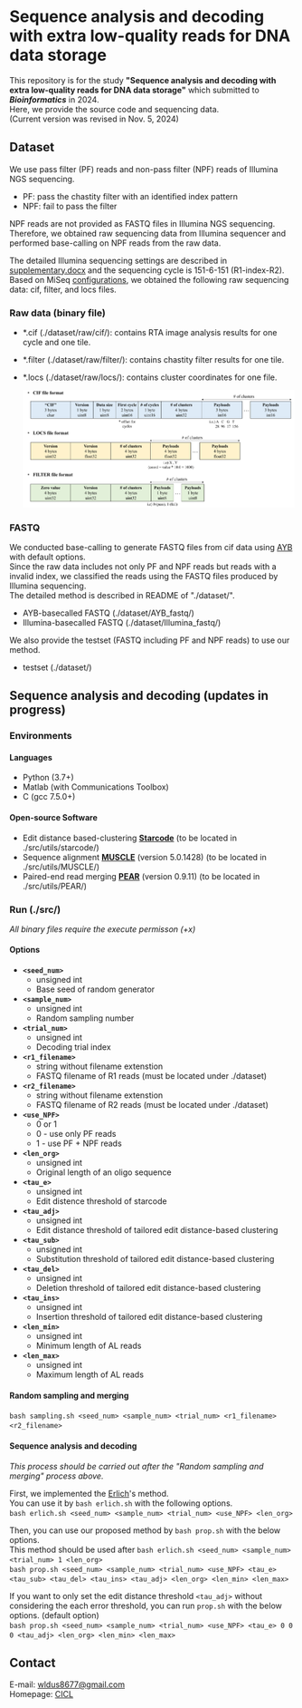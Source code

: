# Sequence analysis and decoding with extra low-quality reads for DNA data storage
This repository is for the study **"Sequence analysis and decoding with extra low-quality reads for DNA data storage"** which submitted to **_Bioinformatics_** in 2024.  
Here, we provide the source code and sequencing data.  
(Current version was revised in Nov. 5, 2024)  

## Dataset
We use pass filter (PF) reads and non-pass filter (NPF) reads of Illumina NGS sequencing.  
- PF: pass the chastity filter with an identified index pattern  
- NPF: fail to pass the filter  

NPF reads are not provided as FASTQ files in Illumina NGS sequencing.  
Therefore, we obtained raw sequencing data from Illumina sequencer and performed base-calling on NPF reads from the raw data.  

The detailed Illumina sequencing settings are described in [supplementary.docx](https://github.com/PParkJy/SAD-DNAstorage/blob/main/supplementary.docx) and the sequencing cycle is 151-6-151 (R1-index-R2).   
Based on MiSeq [configurations](https://support.illumina.com/downloads/miseq-product-documentation.html), we obtained the following raw sequencing data: cif, filter, and locs files.    

### Raw data (binary file)  
- *.cif (./dataset/raw/cif/): contains RTA image analysis results for one cycle and one tile.
- *.filter (./dataset/raw/filter/): contains chastity filter results for one tile.
- *.locs (./dataset/raw/locs/): contains cluster coordinates for one file.   

  ![raw_format](./img/raw_format.png)

### FASTQ 
We conducted base-calling to generate FASTQ files from cif data using [AYB](https://github.com/timmassingham/AYB2/) with default options.   
Since the raw data includes not only PF and NPF reads but reads with a invalid index, we classified the reads using the FASTQ files produced by Illumina sequencing.  
The detailed method is described in README of "./dataset/".

- AYB-basecalled FASTQ (./dataset/AYB_fastq/)
- Illumina-basecalled FASTQ (./dataset/Illumina_fastq/)

We also provide the testset (FASTQ including PF and NPF reads) to use our method.  
- testset (./dataset/)

## Sequence analysis and decoding (updates in progress)
### Environments
#### Languages
- Python (3.7+)
- Matlab (with Communications Toolbox)
- C (gcc 7.5.0+)

#### Open-source Software
- Edit distance based-clustering **[Starcode](https://github.com/gui11aume/starcode)** (to be located in ./src/utils/starcode/)
- Sequence alignment **[MUSCLE](https://github.com/rcedgar/muscle)** (version 5.0.1428) (to be located in ./src/utils/MUSCLE/)
- Paired-end read merging **[PEAR](https://github.com/tseemann/PEAR)** (version 0.9.11) (to be located in ./src/utils/PEAR/)

### Run (./src/)
*All binary files require the execute permisson (+x)*  

#### Options
- **`<seed_num>`** 
  - unsigned int
  - Base seed of random generator 
- **`<sample_num>`** 
  - unsigned int
  - Random sampling number  
- **`<trial_num>`** 
  - unsigned int
  - Decoding trial index 
- **`<r1_filename>`** 
  - string without filename extenstion
  - FASTQ filename of R1 reads (must be located under ./dataset)  
- **`<r2_filename>`** 
  - string without filename extenstion
  - FASTQ filename of R2 reads (must be located under ./dataset)  
- **`<use_NPF>`** 
  - 0 or 1
  - 0 - use only PF reads
  - 1 - use PF + NPF reads 
- **`<len_org>`** 
  - unsigned int
  - Original length of an oligo sequence 
- **`<tau_e>`** 
  - unsigned int
  - Edit distence threshold of starcode
- **`<tau_adj>`** 
  - unsigned int 
  - Edit distance threshold of tailored edit distance-based clustering 
- **`<tau_sub>`** 
  - unsigned int
  - Substitution threshold of tailored edit distance-based clustering 
- **`<tau_del>`** 
  - unsigned int
  - Deletion threshold of tailored edit distance-based clustering 
- **`<tau_ins>`** 
  - unsigned int
  - Insertion threshold of tailored edit distance-based clustering 
- **`<len_min>`** 
  - unsigned int
  - Minimum length of AL reads 
- **`<len_max>`** 
  - unsigned int
  - Maximum length of AL reads 

#### Random sampling and merging
`bash sampling.sh <seed_num> <sample_num> <trial_num> <r1_filename> <r2_filename>`

#### Sequence analysis and decoding
*This process should be carried out after the "Random sampling and merging" process above.*  

First, we implemented the [Erlich](https://github.com/TeamErlich/dna-fountain)'s method.  
You can use it by `bash erlich.sh` with the following options.  
`bash erlich.sh <seed_num> <sample_num> <trial_num> <use_NPF> <len_org>`

Then, you can use our proposed method by `bash prop.sh` with the below options.   
This method should be used after `bash erlich.sh <seed_num> <sample_num> <trial_num> 1 <len_org>`   
`bash prop.sh <seed_num> <sample_num> <trial_num> <use_NPF> <tau_e> <tau_sub> <tau_del> <tau_ins> <tau_adj> <len_org> <len_min> <len_max>`  

If you want to only set the edit distance threshold `<tau_adj>` without considering the each error threshold, you can run `prop.sh` with the below options. (default option)  
`bash prop.sh <seed_num> <sample_num> <trial_num> <use_NPF> <tau_e> 0 0 0 <tau_adj> <len_org> <len_min> <len_max>`  

## Contact
E-mail: wldus8677@gmail.com  
Homepage: [CICL](http://cctl.jnu.ac.kr/)  